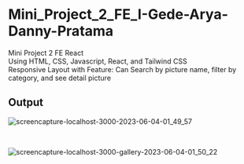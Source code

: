 # Mini_Project_2_FE_I-Gede-Arya-Danny-Pratama
Mini Project 2 FE React <br>
Using HTML, CSS, Javascript, React, and Tailwind CSS <br>
Responsive Layout with Feature: Can Search by picture name, filter by category, and see detail picture <br>

## Output 
![screencapture-localhost-3000-2023-06-04-01_49_57](https://github.com/Frontend-OneSide-BRI/Mini_Project_2_FE_I-Gede-Arya-Danny-Pratama/assets/75374189/47aae3b3-d289-45a3-9fa0-2572563a7bb9)

<br>

![screencapture-localhost-3000-gallery-2023-06-04-01_50_22](https://github.com/Frontend-OneSide-BRI/Mini_Project_2_FE_I-Gede-Arya-Danny-Pratama/assets/75374189/7335bec6-95fe-45c6-b345-ee2baf6c47d7)
